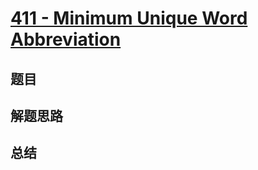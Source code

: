 # [411 - Minimum Unique Word Abbreviation](https://leetcode.com/problems/minimum-unique-word-abbreviation/)

## 题目


## 解题思路


## 总结


